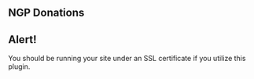 ## NGP Donations

## Alert!

You should be running your site under an SSL certificate if you utilize this plugin.